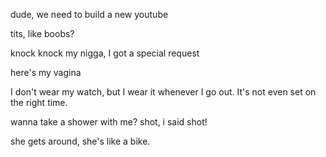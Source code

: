 dude, we need to build a new youtube

tits, like boobs?

knock knock my nigga, I got a special request

here's my vagina

I don't wear my watch, but I wear it whenever I go out. It's not even set on the right time. 

wanna take a shower with me? shot, i said shot!

she gets around, she's like a bike.
